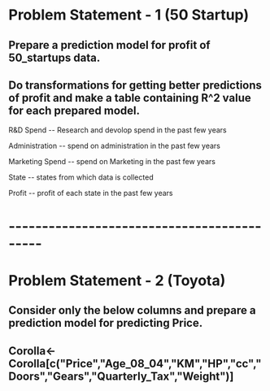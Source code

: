 # Problem Statement - 1 (50 Startup)

## Prepare a prediction model for profit of 50_startups data.

## Do transformations for getting better predictions of profit and make a table containing R^2 value for each prepared model.

R&D Spend -- Research and devolop spend in the past few years

Administration -- spend on administration in the past few years

Marketing Spend -- spend on Marketing in the past few years

State -- states from which data is collected

Profit  -- profit of each state in the past few years

# -------------------------------------------

# Problem Statement - 2 (Toyota)

## Consider only the below columns and prepare a prediction model for predicting Price.

## Corolla<-Corolla[c("Price","Age_08_04","KM","HP","cc","Doors","Gears","Quarterly_Tax","Weight")]

 

